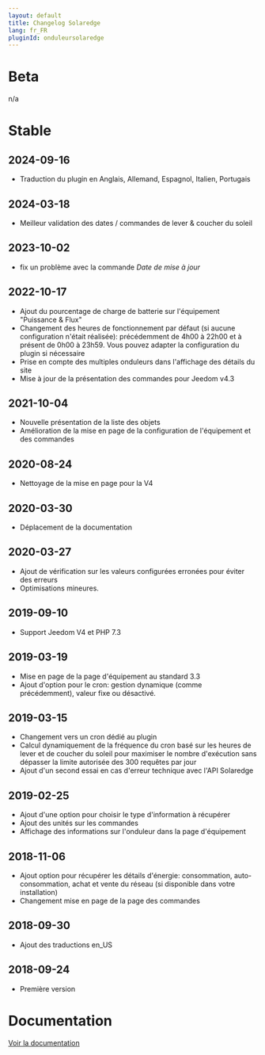 ```yaml
---
layout: default
title: Changelog Solaredge
lang: fr_FR
pluginId: onduleursolaredge
---
```


# Beta

n/a

# Stable

## 2024-09-16

- Traduction du plugin en Anglais, Allemand, Espagnol, Italien, Portugais

## 2024-03-18

- Meilleur validation des dates / commandes de lever & coucher du soleil

## 2023-10-02

- fix un problème avec la commande *Date de mise à jour*

## 2022-10-17

- Ajout du pourcentage de charge de batterie sur l'équipement "Puissance & Flux"
- Changement des heures de fonctionnement par défaut (si aucune configuration n'était réalisée): précédemment de 4h00 à 22h00 et à présent de 0h00 à 23h59. Vous pouvez adapter la configuration du plugin si nécessaire
- Prise en compte des multiples onduleurs dans l'affichage des détails du site
- Mise à jour de la présentation des commandes pour Jeedom v4.3

## 2021-10-04

- Nouvelle présentation de la liste des objets
- Amélioration de la mise en page de la configuration de l'équipement et des commandes

## 2020-08-24

- Nettoyage de la mise en page pour la V4

## 2020-03-30

- Déplacement de la documentation

## 2020-03-27

- Ajout de vérification sur les valeurs configurées erronées pour éviter des erreurs
- Optimisations mineures.

## 2019-09-10

- Support Jeedom V4 et PHP 7.3

## 2019-03-19

- Mise en page de la page d'équipement au standard 3.3
- Ajout d'option pour le cron: gestion dynamique (comme précédemment), valeur fixe ou désactivé.

## 2019-03-15

- Changement vers un cron dédié au plugin
- Calcul dynamiquement de la fréquence du cron basé sur les heures de lever et de coucher du soleil pour maximiser le nombre d'exécution sans dépasser la limite autorisée des 300 requêtes par jour
- Ajout d'un second essai en cas d'erreur technique avec l'API Solaredge

## 2019-02-25

- Ajout d'une option pour choisir le type d'information à récupérer
- Ajout des unités sur les commandes
- Affichage des informations sur l'onduleur dans la page d'équipement

## 2018-11-06

- Ajout option pour récupérer les détails d'énergie: consommation, auto-consommation, achat et vente du réseau (si disponible dans votre installation)
- Changement mise en page de la page des commandes

## 2018-09-30

- Ajout des traductions en_US

## 2018-09-24

- Première version

# Documentation

[Voir la documentation]({{site.baseurl}}/{{page.pluginId}}/{{page.lang}})
